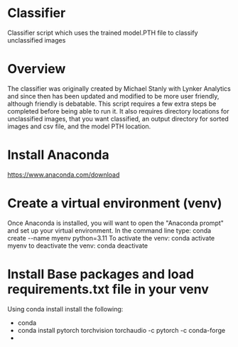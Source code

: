 # Classifier
Classifier script which uses the trained model.PTH file to classify unclassified images 

# Overview
The classifier was originally created by Michael Stanly with Lynker Analytics and since then has been updated and modified to be more user friendly, although friendly is debatable.
This script requires a few extra steps be completed before being able to run it. It also requires directory locations for unclassified images, that you want classified, an output directory for sorted images and csv file, and the model PTH location.

# Install Anaconda
https://www.anaconda.com/download

# Create a virtual environment (venv)
Once Anaconda is installed, you will want to open the "Anaconda prompt" and set up your virtual environment. 
In the command line type: conda create --name myenv  python=3.11
To activate the venv: conda activate myenv
to deactivate the venv: conda deactivate

# Install Base packages and load requirements.txt file in your venv
Using conda install install the following: 
- conda
- conda install pytorch torchvision torchaudio -c pytorch -c conda-forge
- 
